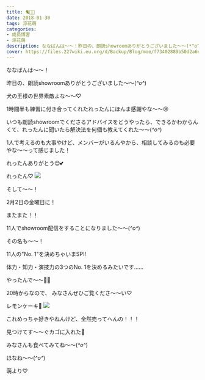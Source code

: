 ```yaml
---
title: 🐈🍋🍰
date: 2018-01-30
tags: 涼花萌
categories: 
- 成员博客
- 涼花萌
description: ななばんは〜〜！昨日の、朗読showroomありがとうございました〜〜(*^o^*)犬の王様の世界素敵よな〜〜♡1時間半も練習に付き合ってくれたれったんにほんま感謝やな〜〜😢...
cover: https://files.227wiki.eu.org/d/Backup/Blog/moe/f73402889b50d2a6eb3af5c7e1aa7.jpg 
---
```






ななばんは〜〜！




昨日の、朗読showroomありがとうございました〜〜(*^o^*)



犬の王様の世界素敵よな〜〜♡



1時間半も練習に付き合ってくれたれったんにほんま感謝やな〜〜😢




いつも朗読showroomでくださるアドバイスをどうやったら、できるかわからんくて、れったんに聞いたら解決法を何個も教えてくれた〜〜(*^o^*)




1人で考えるのも大事やけど、メンバーがいるんやから、相談してみるのも必要やな〜〜って感じました！





れったんありがとう😊💕




れったん♡
![](https://files.227wiki.eu.org/d/Backup/Blog/moe/f73402889b50d2a6eb3af5c7e1aa7.jpg)














そして〜〜！






2月2日の金曜日に！



またまた！！



11人でshowroom配信をすることになりました〜〜(*^o^*)






その名も〜〜！



11人の"No. 1"を決めちゃいまSP!!





体力・知力・演技力の3つのNo. 1を決めるみたいです……







やったんで〜〜💪🏻







20時からなので、
みなさんぜひご覧くださ〜〜い♡








レモンケーキ🍋
![](https://files.227wiki.eu.org/d/Backup/Blog/moe/f73402889b50d2a6eb3af5c7e1aa7-01.jpg)





これめっちゃ好きやねんけど、全然売ってへんの！！！




見つけてす〜〜ぐカゴに入れた🍋




みなさんも食べてみてね〜〜(*^o^*)







ほなね〜〜(*^o^*)



萌より♡



